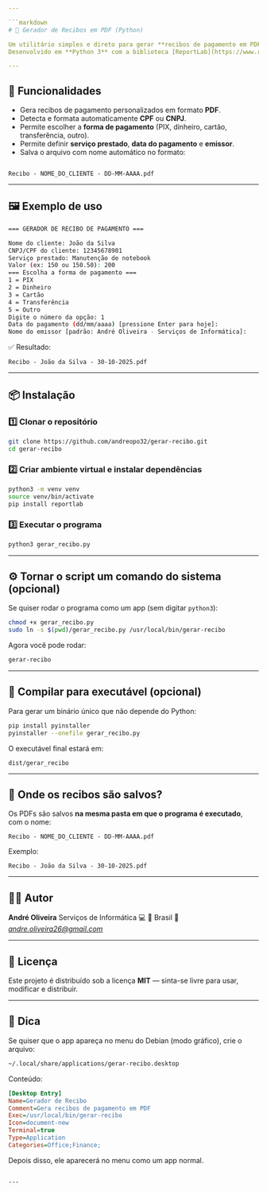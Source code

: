 ```yaml
---

```markdown
# 💼 Gerador de Recibos em PDF (Python)

Um utilitário simples e direto para gerar **recibos de pagamento em PDF** — ideal para profissionais autônomos ou prestadores de serviço.  
Desenvolvido em **Python 3** com a biblioteca [ReportLab](https://www.reportlab.com/opensource/), o app pergunta os dados do cliente e gera automaticamente um recibo formatado e salvo em PDF.

---
```


## 🚀 Funcionalidades

- Gera recibos de pagamento personalizados em formato **PDF**.  
- Detecta e formata automaticamente **CPF** ou **CNPJ**.  
- Permite escolher a **forma de pagamento** (PIX, dinheiro, cartão, transferência, outro).  
- Permite definir **serviço prestado**, **data do pagamento** e **emissor**.  
- Salva o arquivo com nome automático no formato:
```

Recibo - NOME_DO_CLIENTE - DD-MM-AAAA.pdf

````

---

## 🖼️ Exemplo de uso

```bash
=== GERADOR DE RECIBO DE PAGAMENTO ===

Nome do cliente: João da Silva
CNPJ/CPF do cliente: 12345678901
Serviço prestado: Manutenção de notebook
Valor (ex: 150 ou 150.50): 200
=== Escolha a forma de pagamento ===
1 = PIX
2 = Dinheiro
3 = Cartão
4 = Transferência
5 = Outro
Digite o número da opção: 1
Data do pagamento (dd/mm/aaaa) [pressione Enter para hoje]: 
Nome do emissor [padrão: André Oliveira - Serviços de Informática]:
````

✅ Resultado:

```
Recibo - João da Silva - 30-10-2025.pdf
```

---

## 📦 Instalação

### 1️⃣ Clonar o repositório

```bash
git clone https://github.com/andreopo32/gerar-recibo.git
cd gerar-recibo
```

### 2️⃣ Criar ambiente virtual e instalar dependências

```bash
python3 -m venv venv
source venv/bin/activate
pip install reportlab
```

### 3️⃣ Executar o programa

```bash
python3 gerar_recibo.py
```

---

## ⚙️ Tornar o script um comando do sistema (opcional)

Se quiser rodar o programa como um app (sem digitar `python3`):

```bash
chmod +x gerar_recibo.py
sudo ln -s $(pwd)/gerar_recibo.py /usr/local/bin/gerar-recibo
```

Agora você pode rodar:

```bash
gerar-recibo
```

---

## 🧰 Compilar para executável (opcional)

Para gerar um binário único que não depende do Python:

```bash
pip install pyinstaller
pyinstaller --onefile gerar_recibo.py
```

O executável final estará em:

```
dist/gerar_recibo
```

---

## 📂 Onde os recibos são salvos?

Os PDFs são salvos **na mesma pasta em que o programa é executado**,
com o nome:

```
Recibo - NOME_DO_CLIENTE - DD-MM-AAAA.pdf
```

Exemplo:

```
Recibo - João da Silva - 30-10-2025.pdf
```

---

## 🧑‍💻 Autor

**André Oliveira**
Serviços de Informática 💻
📍 Brasil
📧 *andre.oliveira26@gmail.com*

---

## 🪪 Licença

Este projeto é distribuído sob a licença **MIT** — sinta-se livre para usar, modificar e distribuir.

---

## 🌟 Dica

Se quiser que o app apareça no menu do Debian (modo gráfico), crie o arquivo:

```bash
~/.local/share/applications/gerar-recibo.desktop
```

Conteúdo:

```ini
[Desktop Entry]
Name=Gerador de Recibo
Comment=Gera recibos de pagamento em PDF
Exec=/usr/local/bin/gerar-recibo
Icon=document-new
Terminal=true
Type=Application
Categories=Office;Finance;
```

Depois disso, ele aparecerá no menu como um app normal.

```

---
